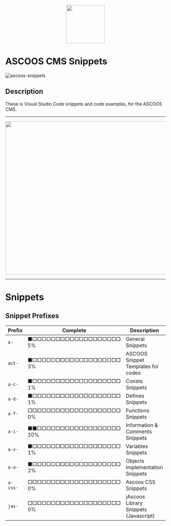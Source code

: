 <p align="center"><img src="https://dl.ascoos.com/images/ascoos.png" height=120 /></p>

# ASCOOS CMS Snippets

![ascoos-snippets](https://dl.ascoos.com/vscode/images/vsix.gif)

## Description

These is Visual Studio Code snippets and code examples, for the ASCOOS CMS.

***

<p align="center"><img src="https://dl.ascoos.com/vscode/images/vsix.gif" width=640 height=480 /></p>

***
# Snippets

## Snippet Prefixes
| Prefix   | Complete                     | Description 
| -------- | ---------------------------- | -------------------------
| `a-`     | ■□□□□□□□□□□□□□□□□□□□ 5%      | General Snippets
| `act-`   | ■□□□□□□□□□□□□□□□□□□□ 3%      | ASCOOS Snippet Templates for codes
| `a-c-`   | ■□□□□□□□□□□□□□□□□□□□ 1%      | Consts Snippets
| `a-d-`   | ■□□□□□□□□□□□□□□□□□□□ 1%      | Defines Snippets
| `a-f-`   | □□□□□□□□□□□□□□□□□□□□ 0%      | Functions Snippets
| `a-i-`   | ■■□□□□□□□□□□□□□□□□□□ 10%     | Information & Comments Snippets
| `a-v-`   | ■□□□□□□□□□□□□□□□□□□□ 1%      | Variables Snippets
| `a-o-`   | ■□□□□□□□□□□□□□□□□□□□ 2%      | Objects Implementation Snippets
| `a-css-` | □□□□□□□□□□□□□□□□□□□□ 0%      | Ascoos CSS Snippets
| `jas-`   | □□□□□□□□□□□□□□□□□□□□ 0%      | jAscoos Library Snippets (Javascript)
